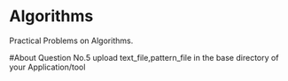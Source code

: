 # Algorithms
Practical Problems on Algorithms.

#About Question No.5
upload text_file,pattern_file in the base directory of your Application/tool
